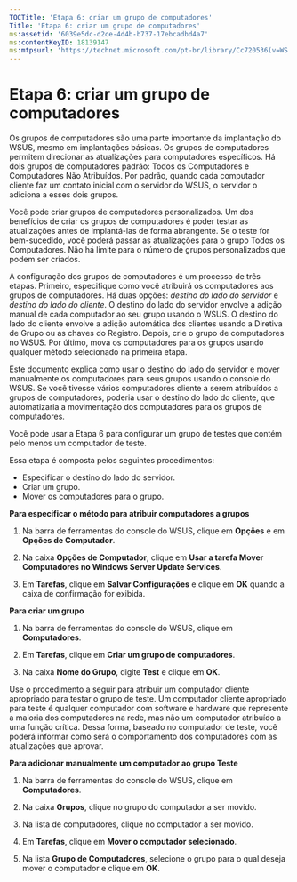 ```yaml
---
TOCTitle: 'Etapa 6: criar um grupo de computadores'
Title: 'Etapa 6: criar um grupo de computadores'
ms:assetid: '6039e5dc-d2ce-4d4b-b737-17ebcadbd4a7'
ms:contentKeyID: 18139147
ms:mtpsurl: 'https://technet.microsoft.com/pt-br/library/Cc720536(v=WS.10)'
---
```


Etapa 6: criar um grupo de computadores
=======================================

Os grupos de computadores são uma parte importante da implantação do WSUS, mesmo em implantações básicas. Os grupos de computadores permitem direcionar as atualizações para computadores específicos. Há dois grupos de computadores padrão: Todos os Computadores e Computadores Não Atribuídos. Por padrão, quando cada computador cliente faz um contato inicial com o servidor do WSUS, o servidor o adiciona a esses dois grupos.

Você pode criar grupos de computadores personalizados. Um dos benefícios de criar os grupos de computadores é poder testar as atualizações antes de implantá-las de forma abrangente. Se o teste for bem-sucedido, você poderá passar as atualizações para o grupo Todos os Computadores. Não há limite para o número de grupos personalizados que podem ser criados.

A configuração dos grupos de computadores é um processo de três etapas. Primeiro, especifique como você atribuirá os computadores aos grupos de computadores. Há duas opções: *destino do lado do servidor* e *destino do lado do cliente*. O destino do lado do servidor envolve a adição manual de cada computador ao seu grupo usando o WSUS. O destino do lado do cliente envolve a adição automática dos clientes usando a Diretiva de Grupo ou as chaves do Registro. Depois, crie o grupo de computadores no WSUS. Por último, mova os computadores para os grupos usando qualquer método selecionado na primeira etapa.

Este documento explica como usar o destino do lado do servidor e mover manualmente os computadores para seus grupos usando o console do WSUS. Se você tivesse vários computadores cliente a serem atribuídos a grupos de computadores, poderia usar o destino do lado do cliente, que automatizaria a movimentação dos computadores para os grupos de computadores.

Você pode usar a Etapa 6 para configurar um grupo de testes que contém pelo menos um computador de teste.

Essa etapa é composta pelos seguintes procedimentos:

-   Especificar o destino do lado do servidor.
-   Criar um grupo.
-   Mover os computadores para o grupo.

**Para especificar o método para atribuir computadores a grupos**
1.  Na barra de ferramentas do console do WSUS, clique em **Opções** e em **Opções de Computador**.

2.  Na caixa **Opções de Computador**, clique em **Usar a tarefa Mover Computadores no Windows Server Update Services**.

3.  Em **Tarefas**, clique em **Salvar Configurações** e clique em **OK** quando a caixa de confirmação for exibida.

**Para criar um grupo**
1.  Na barra de ferramentas do console do WSUS, clique em **Computadores**.

2.  Em **Tarefas**, clique em **Criar um grupo de computadores**.

3.  Na caixa **Nome do Grupo**, digite **Test** e clique em **OK**.

Use o procedimento a seguir para atribuir um computador cliente apropriado para testar o grupo de teste. Um computador cliente apropriado para teste é qualquer computador com software e hardware que represente a maioria dos computadores na rede, mas não um computador atribuído a uma função crítica. Dessa forma, baseado no computador de teste, você poderá informar como será o comportamento dos computadores com as atualizações que aprovar.

**Para adicionar manualmente um computador ao grupo Teste**
1.  Na barra de ferramentas do console do WSUS, clique em **Computadores**.

2.  Na caixa **Grupos**, clique no grupo do computador a ser movido.

3.  Na lista de computadores, clique no computador a ser movido.

4.  Em **Tarefas**, clique em **Mover o computador selecionado**.

5.  Na lista **Grupo de Computadores**, selecione o grupo para o qual deseja mover o computador e clique em **OK**.
